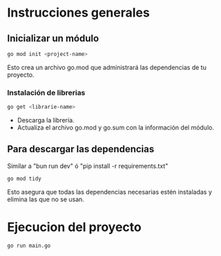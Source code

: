 # Instrucciones generales

## Inicializar un módulo

```bash
go mod init <project-name>
```

Esto crea un archivo go.mod que administrará las dependencias de tu proyecto.

### Instalación de librerias
```bash
go get <librarie-name>
```
* Descarga la librería.
* Actualiza el archivo go.mod y go.sum con la información del módulo.

## Para descargar las dependencias 

Similar a "bun run dev" ó "pip install -r requirements.txt"
```bash
go mod tidy
```
Esto asegura que todas las dependencias necesarias estén instaladas y elimina las que no se usan.

# Ejecucion del proyecto
```bash
go run main.go
```